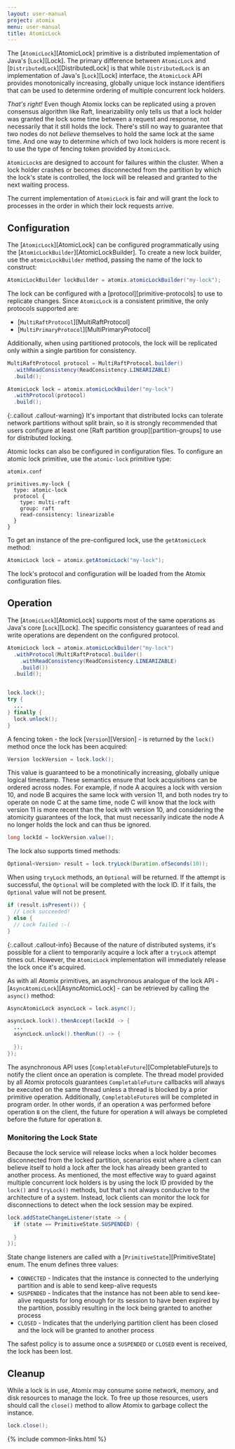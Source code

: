 ```yaml
---
layout: user-manual
project: atomix
menu: user-manual
title: AtomicLock
---
```


The [`AtomicLock`][AtomicLock] primitive is a distributed implementation of Java's [`Lock`][Lock]. The primary difference between `AtomicLock` and [`DistributedLock`][DistributedLock] is that while `DistributedLock` is an implementation of Java's [`Lock`][Lock] interface, the `AtomicLock` API provides monotonically increasing, globally unique lock instance identifiers that can be used to determine ordering of multiple concurrent lock holders.

*That's right!* Even though Atomix locks can be replicated using a proven consensus algorithm like Raft, linearizability only tells us that a lock holder was granted the lock some time between a request and response, not necessarily that it still holds the lock. There's still no way to guarantee that two nodes do not _believe_ themselves to hold the same lock at the same time. And one way to determine which of two lock holders is more recent is to use the type of fencing token provided by `AtomicLock`.

`AtomicLock`s are designed to account for failures within the cluster. When a lock holder crashes or becomes disconnected from the partition by which the lock's state is controlled, the lock will be released and granted to the next waiting process.

The current implementation of `AtomicLock` is fair and will grant the lock to processes in the order in which their lock requests arrive.

## Configuration

The [`AtomicLock`][AtomicLock] can be configured programmatically using the [`AtomicLockBuilder`][AtomicLockBuilder]. To create a new lock builder, use the `atomicLockBuilder` method, passing the name of the lock to construct:

```java
AtomicLockBuilder lockBuilder = atomix.atomicLockBuilder("my-lock");
```

The lock can be configured with a [protocol][primitive-protocols] to use to replicate changes. Since `AtomicLock` is a consistent primitive, the only protocols supported are:
* [`MultiRaftProtocol`][MultiRaftProtocol]
* [`MultiPrimaryProtocol`][MultiPrimaryProtocol]

Additionally, when using partitioned protocols, the lock will be replicated only within a single partition for consistency.

```java
MultiRaftProtocol protocol = MultiRaftProtocol.builder()
  .withReadConsistency(ReadConsistency.LINEARIZABLE)
  .build();

AtomicLock lock = atomix.atomicLockBuilder("my-lock")
  .withProtocol(protocol)
  .build();
```

{:.callout .callout-warning}
It's important that distributed locks can tolerate network partitions without split brain, so it is strongly recommended that users configure at least one [Raft partition group][partition-groups] to use for distributed locking.

Atomic locks can also be configured in configuration files. To configure an atomic lock primitive, use the `atomic-lock` primitive type:

`atomix.conf`

```hocon
primitives.my-lock {
  type: atomic-lock
  protocol {
    type: multi-raft
    group: raft
    read-consistency: linearizable
  }
}
```

To get an instance of the pre-configured lock, use the `getAtomicLock` method:

```java
AtomicLock lock = atomix.getAtomicLock("my-lock");
```

The lock's protocol and configuration will be loaded from the Atomix configuration files.

## Operation

The [`AtomicLock`][AtomicLock] supports most of the same operations as Java's core [`Lock`][Lock]. The specific consistency guarantees of read and write operations are dependent on the configured protocol.

```java
AtomicLock lock = atomix.atomicLockBuilder("my-lock")
  .withProtocol(MultiRaftProtocol.builder()
    .withReadConsistency(ReadConsistency.LINEARIZABLE)
    .build())
  .build();


lock.lock();
try {
  ...
} finally {
  lock.unlock();
}
```

A fencing token - the lock [`Version`][Version] - is returned by the `lock()` method once the lock has been acquired:

```java
Version lockVersion = lock.lock();
```

This value is guaranteed to be a monotinically increasing, globally unique logical timestamp. These semantics ensure that lock acquisitions can be ordered across nodes. For example, if node A acquires a lock with version 10, and node B acquires the same lock with version 11, and both nodes try to operate on node C at the same time, node C will know that the lock with version 11 is more recent than the lock with version 10, and considering the atomicity guarantees of the lock, that must necessarily indicate the node A no longer holds the lock and can thus be ignored.

```java
long lockId = lockVersion.value();
```

The lock also supports timed methods:

```java
Optional<Version> result = lock.tryLock(Duration.ofSeconds(10));
```

When using `tryLock` methods, an `Optional` will be returned. If the attempt is successful, the `Optional` will be completed with the lock ID. If it fails, the `Optional` value will not be present.

```java
if (result.isPresent()) {
  // Lock succeeded!
} else {
  // Lock failed :-(
}
```

{:.callout .callout-info}
Because of the nature of distributed systems, it's possible for a client to temporarily acquire a lock after a `tryLock` attempt times out. However, the `AtomicLock` implementation will immediately release the lock once it's acquired.

As with all Atomix primitives, an asynchronous analogue of the lock API - [`AsyncAtomicLock`][AsyncAtomicLock] - can be retrieved by calling the `async()` method:

```java
AsyncAtomicLock asyncLock = lock.async();

asyncLock.lock().thenAccept(lockId -> {
  ...
  asyncLock.unlock().thenRun(() -> {
    
  });
});
```

The asynchronous API uses [`CompletableFuture`][CompletableFuture]s to notify the client once an operation is complete. The thread model provided by all Atomix protocols guarantees `CompletableFuture` callbacks will always be executed on the same thread unless a thread is blocked by a prior primitive operation. Additionally, `CompletableFuture`s will be completed in program order. In other words, if an operation `A` was performed before operation `B` on the client, the future for operation `A` will always be completed before the future for operation `B`.

### Monitoring the Lock State

Because the lock service will release locks when a lock holder becomes disconnected from the locked partition, scenarios exist where a client can believe itself to hold a lock after the lock has already been granted to another process. As mentioned, the most effective way to guard against multiple concurrent lock holders is by using the lock ID provided by the `lock()` and `tryLock()` methods, but that's not always conducive to the architecture of a system. Instead, lock clients can monitor the lock for disconnections to detect when the lock session may be expired.

```java
lock.addStateChangeListener(state -> {
  if (state == PrimitiveState.SUSPENDED) {
    
  }
});
```

State change listeners are called with a [`PrimitiveState`][PrimitiveState] enum. The enum defines three values:
* `CONNECTED` - Indicates that the instance is connected to the underlying partition and is able to send keep-alive requests
* `SUSPENDED` - Indicates that the instance has not been able to send kee-alive requests for long enough for its session to have been expired by the partition, possibly resulting in the lock being granted to another process 
* `CLOSED` - Indicates that the underlying partition client has been closed and the lock will be granted to another process

The safest policy is to assume once a `SUSPENDED` or `CLOSED` event is received, the lock has been lost.

## Cleanup

While a lock is in use, Atomix may consume some network, memory, and disk resources to manage the lock. To free up those resources, users should call the `close()` method to allow Atomix to garbage collect the instance.

```java
lock.close();
```

{% include common-links.html %}
